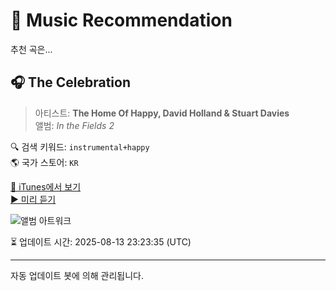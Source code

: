 
# 🎵 Music Recommendation

추천 곡은...

## 🎧 The Celebration  
> 아티스트: **The Home Of Happy, David Holland & Stuart Davies**  
> 앨범: _In the Fields 2_  

🔍 검색 키워드: `instrumental+happy`  
🌎 국가 스토어: `KR`

[🔗 iTunes에서 보기](https://music.apple.com/kr/album/the-celebration/1738415764?i=1738415772&uo=4)  
[▶️ 미리 듣기](https://audio-ssl.itunes.apple.com/itunes-assets/AudioPreview211/v4/ac/b2/b1/acb2b125-4ed7-895b-32d4-2a9d72debaca/mzaf_2425202284442474506.plus.aac.p.m4a)

![앨범 아트워크](https://is1-ssl.mzstatic.com/image/thumb/Music211/v4/f1/fd/46/f1fd4665-dd69-a0e2-f3d8-7abf7d55d304/608539055746_cover.jpg/100x100bb.jpg)

⏳ 업데이트 시간: 2025-08-13 23:23:35 (UTC)

---
자동 업데이트 봇에 의해 관리됩니다.
